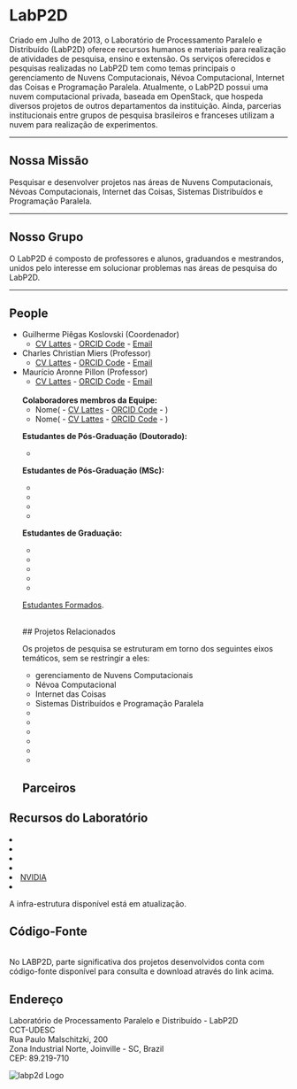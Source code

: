 # LabP2D
<p>Criado em Julho de 2013, o Laboratório de Processamento Paralelo e Distribuído (LabP2D) oferece recursos humanos e materiais para realização de atividades de pesquisa, ensino e extensão. Os serviços oferecidos e pesquisas realizadas no LabP2D tem como temas principais o gerenciamento de Nuvens Computacionais, Névoa Computacional, Internet das Coisas e Programação Paralela. Atualmente, o LabP2D possui uma nuvem computacional privada, baseada em OpenStack, que hospeda diversos projetos de outros departamentos da instituição. Ainda, parcerias institucionais entre grupos de pesquisa brasileiros e franceses utilizam a nuvem para realização de experimentos.
<br>

<hr>
</p>

## Nossa Missão
<p>
  Pesquisar e desenvolver projetos nas áreas de Nuvens Computacionais, Névoas Computacionais, Internet das Coisas, Sistemas Distribuídos e Programação Paralela.
</p>
<hr>

## Nosso Grupo
<p>
  O LabP2D é composto de professores e alunos, graduandos e mestrandos, unidos pelo interesse em solucionar problemas nas áreas de pesquisa do LabP2D.
</p>
<hr>

## People

<ul>
<li>Guilherme Piêgas Koslovski (Coordenador)
<ul>
<li><a href="http://lattes.cnpq.br/2749773427704993" target="_blank" rel="noopener">CV Lattes</a> - <a href="https://orcid.org/0000-0003-4936-1619" target="_blank" rel="noopener">ORCID Code</a> - <a href="mailto:guilherme.koslovski@udesc.br">Email</a>
</li>
</ul>

<li>Charles Christian Miers (Professor)
<ul>
<li><a href="http://lattes.cnpq.br/1630057446729066" target="_blank" rel="noopener">CV Lattes</a> - <a href="https://orcid.org/0000-0002-1976-0478" target="_blank" rel="noopener">ORCID Code</a> - <a href="mailto: charles.miers@udesc.br">Email</a>
</li>
</ul>

<li>Maurício Aronne Pillon (Professor)
<ul>
<li><a href="http://lattes.cnpq.br/3752298390911021" target="_blank" rel="noopener">CV Lattes</a> - <a href="https://orcid.org/0000-0001-7634-6823" target="_blank" rel="noopener">ORCID Code</a> - <a href="mailto:mauricio.pillon@udesc.br">Email</a>
</li>

</ul>
<br>
<b>Colaboradores membros da Equipe:</b>
<ul>
<li>Nome( - <a href="" target="_blank" rel="noopener">CV Lattes</a> - <a href="" target="_blank" rel="noopener">ORCID Code</a> - )
</li>

<li>Nome( - <a href="" target="_blank" rel="noopener">CV Lattes</a> - <a href="" target="_blank" rel="noopener">ORCID Code</a> - )
</li>

</ul>

<b>Estudantes de Pós-Graduação (Doutorado):</b>
<ul>
<li></li>
</ul>

<b>Estudantes de Pós-Graduação (MSc):</b>
<ul>
<li></li>
<li></li>
<li></li>
<li></li>
</ul>

<b>Estudantes de Graduação:</b>
<ul>
<li></li>
<li></li>
<li></li>
<li></li>
<li></li>
</ul>

<a href="https://paullollima.github.io/_site/index.html" target="" rel="noopener">Estudantes Formados</a>.


<br>
## Projetos Relacionados

<p>Os projetos de pesquisa se estruturam em torno dos seguintes eixos temáticos, sem se restringir a eles:</p>
<ul>
<li title="" data-original-title="">gerenciamento de Nuvens Computacionais</li>
<li title="" data-original-title="">Névoa Computacional</li>  
<li title="" data-original-title="">Internet das Coisas</li>
<li title="" data-original-title="">Sistemas Distribuídos e Programação Paralela</li>
<li title="" data-original-title=""></li>
<li title="" data-original-title=""></li>    
<li title="" data-original-title=""></li>
<li title="" data-original-title=""></li>
<li title="" data-original-title=""></li>
<li title="" data-original-title=""></li>
</ul>

## Parceiros

<p> </p>

</ul>

## Recursos do Laboratório

<li title="" data-original-title=""></li>
<li title="" data-original-title=""></li>
<li title="" data-original-title=""></li>
<li title="" data-original-title=""></li>
<li title="" data-original-title=""> <a href="https://www.nvidia.com" target="_blank" rel="noopener">NVIDIA</a> </li>
<li title="" data-original-title=""></li>
</ul>

A infra-estrutura disponível está em atualização.
</ul>

## Código-Fonte

<a href="https://paullollima.github.io/" target="" rel="noopener"></a>
</ul>

<br>
No LABP2D, parte significativa dos projetos desenvolvidos conta com código-fonte disponível para consulta e download através do link acima.
</ul>
<br>

## Endereço

Laboratório de Processamento Paralelo e Distribuído  - LabP2D
<br>
CCT-UDESC
<br>
Rua Paulo Malschitzki, 200
<br>
Zona Industrial Norte, Joinville - SC, Brazil
<br>
CEP: 89.219-710 

<p><img style="display: block; margin-left: auto; margin-right: auto;" src="https://paullollima.github.io/img/logo1.png" alt="labp2d Logo" /></p>
